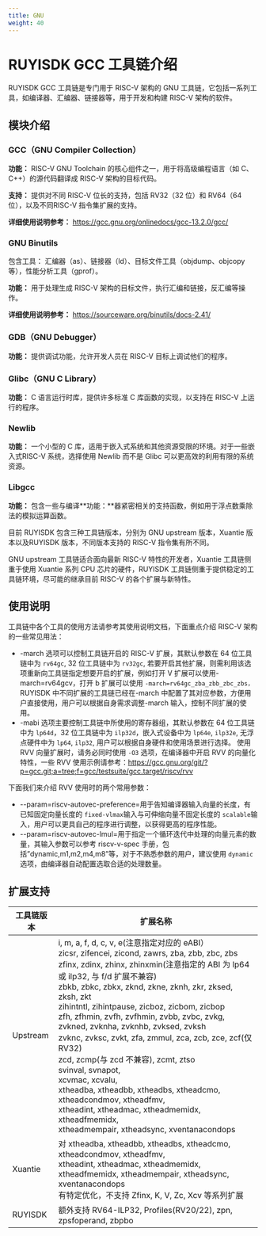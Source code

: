 ```yaml
---
title: GNU
weight: 40
---
```


# RUYISDK GCC 工具链介绍

RUYISDK GCC 工具链是专门用于 RISC-V 架构的 GNU 工具链，它包括一系列工具，如编译器、汇编器、链接器等，用于开发和构建 RISC-V 架构的软件。

## 模块介绍

### GCC（GNU Compiler Collection）

**功能：** RISC-V GNU Toolchain 的核心组件之一，用于将高级编程语言（如 C、C++）的源代码翻译成 RISC-V 架构的目标代码。

**支持：** 提供对不同 RISC-V 位长的支持，包括 RV32（32 位）和 RV64（64 位），以及不同RISC-V 指令集扩展的支持。

**详细使用说明参考：** https://gcc.gnu.org/onlinedocs/gcc-13.2.0/gcc/

### GNU Binutils

包含工具： 汇编器（as）、链接器（ld）、目标文件工具（objdump、objcopy 等），性能分析工具（gprof）。

**功能：** 用于处理生成 RISC-V 架构的目标文件，执行汇编和链接，反汇编等操作。

**详细使用说明参考：** https://sourceware.org/binutils/docs-2.41/

### GDB（GNU Debugger）

**功能：** 提供调试功能，允许开发人员在 RISC-V 目标上调试他们的程序。

### Glibc（GNU C Library）

**功能：** C 语言运行时库，提供许多标准 C 库函数的实现，以支持在 RISC-V 上运行的程序。

### Newlib

**功能：** 一个小型的 C 库，适用于嵌入式系统和其他资源受限的环境。对于一些嵌入式RISC-V 系统，选择使用 Newlib 而不是 Glibc 可以更高效的利用有限的系统资源。

### Libgcc

**功能：** 包含一些与编译**功能：**器紧密相关的支持函数，例如用于浮点数乘除法的模拟运算函数。

目前 RUYISDK 包含三种工具链版本，分别为 GNU upstream 版本，Xuantie 版本以及RUYISDK 版本，不同版本支持的 RISC-V 指令集有所不同。

GNU upstream 工具链适合面向最新 RISC-V 特性的开发者，Xuantie 工具链侧重于使用 Xuantie 系列 CPU 芯片的硬件，RUYISDK 工具链侧重于提供稳定的工具链环境，尽可能的继承目前 RISC-V 的各个扩展与新特性。

## 使用说明

工具链中各个工具的使用方法请参考其使用说明文档，下面重点介绍 RISC-V 架构的一些常见用法：

* -march 选项可以控制工具链开启的 RISC-V 扩展，其默认参数在 64 位工具链中为 `rv64gc`, 32 位工具链中为 `rv32gc`, 若要开启其他扩展，则需利用该选项重新向工具链指定想要开启的扩展，例如打开 V 扩展可以使用-march=rv64gcv，打开 b 扩展可以使用 `-march=rv64gc_zba_zbb_zbc_zbs，`
  RUYISDK 中不同扩展的工具链已经在-march 中配置了其对应参数，方便用户直接使用，用户可以根据自身需求调整-march 输入，控制不同扩展的使用。
* -mabi 选项主要控制工具链中所使用的寄存器组，其默认参数在 64 位工具链中为 `lp64d`，32 位工具链中为 `ilp32d`，嵌入式设备中为 `lp64e`, `ilp32e`, 无浮点硬件中为 `lp64`, `ilp32`, 用户可以根据自身硬件和使用场景进行选择。
  使用 RVV 向量扩展时，请务必同时使用 `-O3` 选项，在编译器中开启 RVV 的向量化特性，一些 RVV 使用示例请参考：https://gcc.gnu.org/git/?p=gcc.git;a=tree;f=gcc/testsuite/gcc.target/riscv/rvv

下面我们来介绍 RVV 使用时的两个常用参数：

* --param=riscv-autovec-preference=用于告知编译器输入向量的长度，有已知固定向量长度的 `fixed-vlmax`输入与可伸缩向量不固定长度的 `scalable`输入，用户可以更具自己的程序进行调整，以获得更高的程序性能。
* --param=riscv-autovec-lmul=用于指定一个循环迭代中处理的向量元素的数量，其输入参数可以参考 riscv-v-spec 手册，包括”dynamic,m1,m2,m4,m8”等，对于不熟悉参数的用户，建议使用 `dynamic`选项，由编译器自动配置选取合适的处理数量。

## 扩展支持

| 工具链版本 | 扩展名称                                                                                                                                                                                                                                                                                                                                                                                                                                                                                                                                                                                                                                                                                                                                                                         |
| ---------- | -------------------------------------------------------------------------------------------------------------------------------------------------------------------------------------------------------------------------------------------------------------------------------------------------------------------------------------------------------------------------------------------------------------------------------------------------------------------------------------------------------------------------------------------------------------------------------------------------------------------------------------------------------------------------------------------------------------------------------------------------------------------------------- |
| Upstream   | i, m, a, f, d, c, v, e(注意指定对应的 eABI） <br>  zicsr, zifencei, zicond, zawrs, zba, zbb, zbc, zbs  <br> zfinx, zdinx, zhinx, zhinxmin(注意指定的 ABI 为 lp64 或 ilp32, 与 f/d 扩展不兼容) <br> zbkb, zbkc, zbkx, zknd, zkne, zknh, zkr, zksed, zksh, zkt  <br> zihintntl, zihintpause, zicboz, zicbom, zicbop  <br> zfh, zfhmin, zvfh, zvfhmin, zvbb, zvbc, zvkg, zvkned, zvknha, zvknhb, zvksed, zvksh  <br> zvknc, zvksc, zvkt, zfa, zmmul, zca, zcb, zce, zcf(仅 RV32) <br> zcd, zcmp(与 zcd 不兼容), zcmt, ztso  <br> svinval, svnapot, <br> xcvmac, xcvalu,  <br> xtheadba, xtheadbb, xtheadbs, xtheadcmo, xtheadcondmov, xtheadfmv,  <br> xtheadint, xtheadmac, xtheadmemidx, xtheadfmemidx,  <br> xtheadmempair, xtheadsync, xventanacondops |
| Xuantie    | 对 xtheadba, xtheadbb, xtheadbs, xtheadcmo, xtheadcondmov, xtheadfmv, <br> xtheadint, xtheadmac, xtheadmemidx, <br> xtheadfmemidx, xtheadmempair, xtheadsync, xventanacondops  <br> 有特定优化，不支持 Zfinx, K, V, Zc, Xcv 等系列扩展                                                                                                                                                                                                                                                                                                                                                                                                                                                                                                                                     |
| RUYISDK    | 额外支持 RV64-ILP32, Profiles(RV20/22), zpn, zpsfoperand, zbpbo                                                                                                                                                                                                                                                                                                                                                                                                                                                                                                                                                                                                                                                                                                                  |
